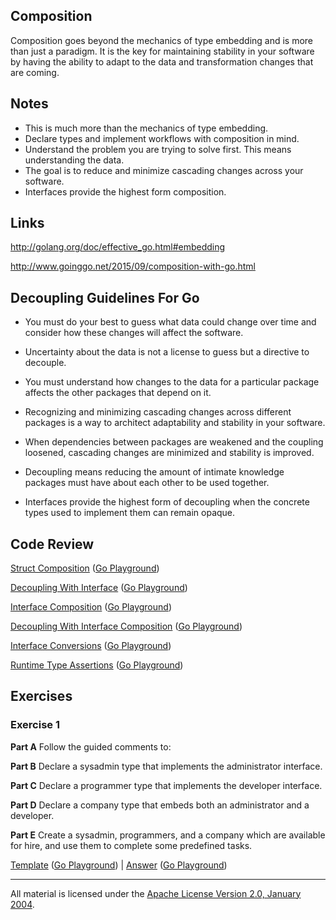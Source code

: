 ## Composition

Composition goes beyond the mechanics of type embedding and is more than just a paradigm. It is the key for maintaining stability in your software by having the ability to adapt to the data and transformation changes that are coming.

## Notes

* This is much more than the mechanics of type embedding.
* Declare types and implement workflows with composition in mind.
* Understand the problem you are trying to solve first. This means understanding the data.
* The goal is to reduce and minimize cascading changes across your software.
* Interfaces provide the highest form composition.

## Links

http://golang.org/doc/effective_go.html#embedding

http://www.goinggo.net/2015/09/composition-with-go.html

## Decoupling Guidelines For Go

* You must do your best to guess what data could change over time and consider how these changes will affect the software.

* Uncertainty about the data is not a license to guess but a directive to decouple.

* You must understand how changes to the data for a particular package affects the other packages that depend on it.

* Recognizing and minimizing cascading changes across different packages is a way to architect adaptability and stability in your software.

* When dependencies between packages are weakened and the coupling loosened, cascading changes are minimized and stability is improved.

* Decoupling means reducing the amount of intimate knowledge packages must have about each other to be used together.

* Interfaces provide the highest form of decoupling when the concrete types used to implement them can remain opaque.

## Code Review

[Struct Composition](example1/example1.go) ([Go Playground](https://play.golang.org/p/wipPTC9se1))

[Decoupling With Interface](example2/example2.go) ([Go Playground](https://play.golang.org/p/Kh8JCDxdjY))

[Interface Composition](example3/example3.go) ([Go Playground](https://play.golang.org/p/wUtZ7gxLIL))

[Decoupling With Interface Composition](example4/example4.go) ([Go Playground](https://play.golang.org/p/uB4c33sbfj))

[Interface Conversions](example5/example5.go) ([Go Playground](http://play.golang.org/p/W8_QflbEFz))

[Runtime Type Assertions](example6/example6.go) ([Go Playground](http://play.golang.org/p/2kfVP_SGA4))

## Exercises

### Exercise 1

**Part A** Follow the guided comments to:

**Part B** Declare a sysadmin type that implements the administrator interface.

**Part C** Declare a programmer type that implements the developer interface.

**Part D** Declare a company type that embeds both an administrator and a developer.

**Part E** Create a sysadmin, programmers, and a company which are available for hire, and use them to complete some predefined tasks.

[Template](exercises/template1/template1.go) ([Go Playground](http://play.golang.org/p/b8ww3jd2Xs)) | 
[Answer](exercises/exercise1/exercise1.go) ([Go Playground](http://play.golang.org/p/UvFEZQHDu0))
___
All material is licensed under the [Apache License Version 2.0, January 2004](http://www.apache.org/licenses/LICENSE-2.0).